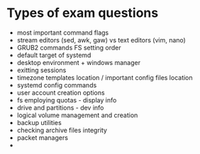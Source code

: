 # Types of exam questions

- most important command flags
- stream editors (sed, awk, gaw) vs text editors (vim, nano)
- GRUB2	commands FS setting order
- default target of systemd
- desktop environment + windows manager
- exitting sessions
- timezone templates location / important config files location
- systemd config commands
- user account creation options
- fs employing quotas - display info
- drive and partitions - dev info
- logical volume management and creation
- backup utilities
- checking archive files integrity
- packet managers
- 
